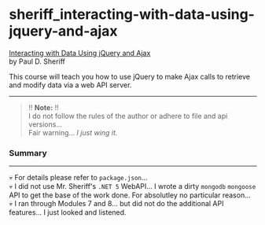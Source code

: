 # sheriff_interacting-with-data-using-jquery-and-ajax

[Interacting with Data Using jQuery and Ajax](https://www.pluralsight.com/courses/interacting-data-using-jquery-ajax)  
by Paul D. Sheriff  

This course will teach you how to use jQuery to make Ajax calls to retrieve and modify data via a web API server.

___

> :bangbang: **Note:** :bangbang:  
> I do not follow the rules of the author or adhere to file and api versions...  
> Fair warning... _I just wing it._


### Summary
---
:skull: For details please refer to `package.json`...  
:skull: I did not use Mr. Sheriff's `.NET 5` WebAPI... I wrote a dirty `mongodb` `mongoose` API to get the base of the work done. For absolutley no particular reason...  
:skull: I ran through Modules 7 and 8... but did not do the additional API features... I just looked and listened.